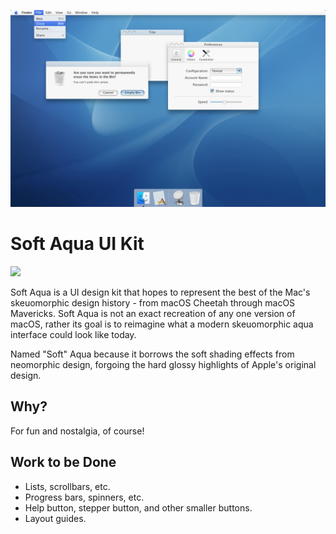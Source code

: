 
![UI Screenshot](screenshot.png)

# Soft Aqua UI Kit

<a href="https://www.sketch.com/apps/"><img src="https://img.shields.io/badge/Sketch-v87%20or%20newer-f7b500?style=plastic&logo=sketch"></a>

Soft Aqua is a UI design kit that hopes to represent the best of the Mac's skeuomorphic design history - from macOS Cheetah through macOS Mavericks. Soft Aqua is not an exact recreation of any one version of macOS, rather its goal is to reimagine what a modern skeuomorphic aqua interface could look like today. 

Named "Soft" Aqua because it borrows the soft shading effects from neomorphic design, forgoing the hard glossy highlights of Apple's original design.

## Why?

For fun and nostalgia, of course!

## Work to be Done

- Lists, scrollbars, etc.
- Progress bars, spinners, etc.
- Help button, stepper button, and other smaller buttons.
- Layout guides.